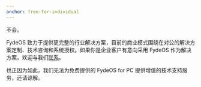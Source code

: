 ```yaml
---
anchor: free-for-individual
---
```

不会。

FydeOS 致力于提供更完整的行业解决方案，目前的商业模式围绕在对公的解决方案定制、技术咨询和系统授权。如果你是企业客户有意向采用 FydeOS 作为解决方案，欢迎与我们[联系](mailto:hi@fydeos.io)。

也正因为如此，我们无法为免费提供的 FydeOS for PC 提供增值的技术支持服务，还请谅解。
